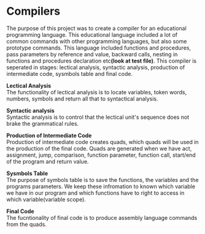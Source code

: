 # Compilers
The purpose of this project was to create a compiler for an educational  programming language. This educational language included a lot of common commands with other programming languages, but also some prototype commands. This language included functions and procedures, pass parameters by reference and value, backward calls, nesting in functions and procedures declaration etc<b>(look at test file)</b>. This compiler is seperated in stages: lectical analysis, syntactic analysis, production of intermediate code, sysmbols table and final code.

<b>Lectical Analysis</b><br>
	The functionality of lectical analysis is to locate variables, token words, numbers, symbols and return all that to syntactical analysis.

<b>Syntactic analysis</b><br>
	Syntactic analysis is to control that the lectical unit's sequence does not brake the grammatical rules.

<b>Production of Intermediate Code</b><br>
	Production of intermediate code creates quads, which quads will be used in the production of the final code. Quads are generated when we have act, assignment, jump, comparison, function parameter, function call, start/end of the program and return value.

<b>Sysmbols Table</b><br>
	The purpose of symbols table is to save the functions, the variables and the programs parameters. We keep these infromation to known which variable we have in our program and which functions have to right to access in which variable(variable scope). 

<b>Final Code</b><br>
	The fucntionality of final code is to produce assembly language commands from the quads.
